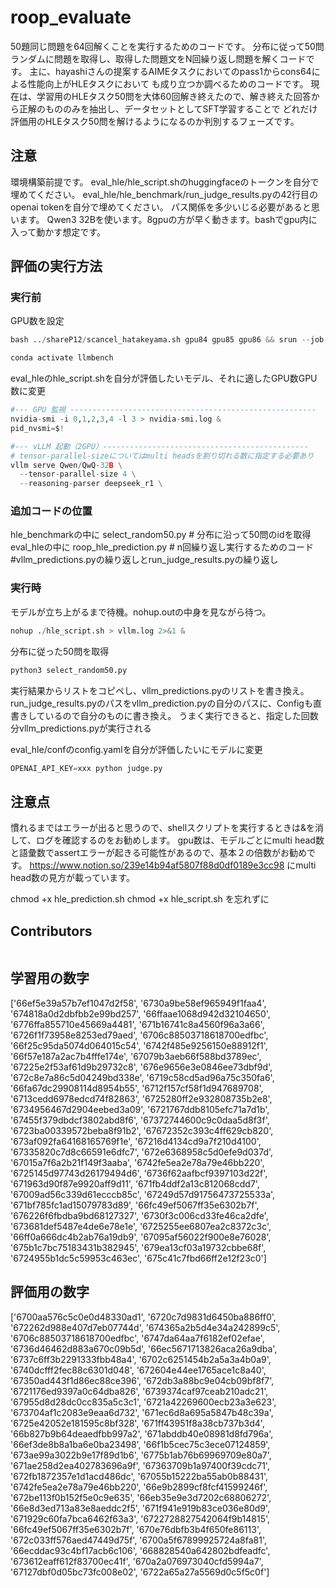 # roop_evaluate
50題同じ問題を64回解くことを実行するためのコードです。
分布に従って50問ランダムに問題を取得し、取得した問題文をN回繰り返し問題を解くコードです。
主に、hayashiさんの提案するAIMEタスクにおいてのpass1からcons64による性能向上がHLEタスクにおいて
も成り立つか調べるためのコードです。
現在は、学習用のHLEタスク50問を大体60回解き終えたので、解き終えた回答から正解のもののみを抽出し、データセットとしてSFT学習することで
どれだけ評価用のHLEタスク50問を解けるようになるのか判別するフェーズです。

## 注意
環境構築前提です。
eval_hle/hle_script.shのhuggingfaceのトークンを自分で埋めてください。
eval_hle/hle_benchmark/run_judge_results.pyの42行目のopenai tokenを自分で埋めてください。
パス関係を多少いじる必要があると思います。
Qwen3 32Bを使います。8gpuの方が早く動きます。bashでgpu内に入って動かす想定です。

## 評価の実行方法
### 実行前
GPU数を設定
```python
bash ../shareP12/scancel_hatakeyama.sh gpu84 gpu85 gpu86 && srun --job-name=evaluate --partition P12 --nodes=1 --nodelist osk-gpu[86] --gpus-per-node=4 --ntasks=16 --time=12:00:00 --pty bash -i
```
```python
conda activate llmbench
```

eval_hleのhle_script.shを自分が評価したいモデル、それに適したGPU数GPU数に変更
```python
#--- GPU 監視 -------------------------------------------------------
nvidia-smi -i 0,1,2,3,4 -l 3 > nvidia-smi.log &
pid_nvsmi=$!

#--- vLLM 起動（2GPU）----------------------------------------------
# tensor-parallel-sizeについてはmulti headsを割り切れる数に指定する必要あり
vllm serve Qwen/QwQ-32B \
  --tensor-parallel-size 4 \
  --reasoning-parser deepseek_r1 \
```

### 追加コードの位置
hle_benchmarkの中に
select_random50.py # 分布に沿って50問のidを取得
eval_hleの中に
roop_hle_prediction.py # n回繰り返し実行するためのコード #vllm_predictions.pyの繰り返しとrun_judge_results.pyの繰り返し
### 実行時
モデルが立ち上がるまで待機。nohup.outの中身を見ながら待つ。
```python
nohup ./hle_script.sh > vllm.log 2>&1 &
```
分布に従った50問を取得
```python
python3 select_random50.py 
```
実行結果からリストをコピペし、vllm_predictions.pyのリストを書き換え。
run_judge_results.pyのパスをvllm_prediction.pyの自分のパスに、Configも直書きしているので自分のものに書き換え。
うまく実行できると、指定した回数分vllm_predictions.pyが実行される

eval_hle/confのconfig.yamlを自分が評価したいにモデルに変更
```python
OPENAI_API_KEY=xxx python judge.py
```


## 注意点
慣れるまではエラーが出ると思うので、shellスクリプトを実行するときは&を消して、ログを確認するのをお勧めします。
gpu数は、モデルごとにmulti head数と語彙数でassertエラーが起きる可能性があるので、基本２の倍数がお勧めです。
https://www.notion.so/239e14b94af5807f88d0df0189e3cc98 にmulti head数の見方が載っています。

chmod +x hle_prediction.sh
chmod +x hle_script.sh
を忘れずに
## Contributors

```
```

## 学習用の数字
['66ef5e39a57b7ef1047d2f58', '6730a9be58ef965949f1faa4', '674818a0d2dbfbb2e99bd257', '66ffaae1068d942d32104650', '6776ffa855710e45669a4481', '671b16741c8a4560f96a3a66', '6726f1f73958e8253ed79aed', '6706c88503718618700edfbc', '66f25c95da5074d064015c54', '6742f485e9256150e88912f1', '66f57e187a2ac7b4fffe174e', '67079b3aeb66f588bd3789ec', '67225e2f53af61d9b29732c8', '676e9656e3e0846ee73dbf9d', '672c8e7a86c5d04249bd338e', '6719c58cd5ad96a75c350fa6', '66fa67dc29908114d8954b55', '6712f157cf58f1d947689708', '6713cedd6978edcd74f82863', '6725280ff2e932808735b2e8', '6734956467d2904eebed3a09', '6721767ddb8105efc71a7d1b', '67455f379dbdcf3802abd8f6', '67372744600c9c0daa5d8f3f', '6723ba00339572beba8f91b2', '67672352c393c4ff629cb820', '673af092fa64168165769f1e', '67216d4134cd9a7f210d4100', '67335820c7d8c66591e6dfc7', '672e6368958c5d0efe9d037d', '67015a7f6a2b21f149f3aaba', '6742fe5ea2e78a79e46bb220', '6725145d97743d26179494d6', '6736f62aafbcf9397103d22f', '671963d90f87e9920aff9d11', '671fb4ddf2a13c812068cdd7', '67009ad56c339d61ecccb85c', '67249d57d91756473725533a', '671bf785fc1ad15079783d89', '66fc49ef5067ff35e6302b7f', '676226f6fbdba9bd68127327', '6730f3c006cd33fe46ca2dfe', '673681def5487e4de6e78e1e', '6725255ee6807ea2c8372c3c', '66ff0a666dc4b2ab76a19db9', '67095af56022f900e8e76028', '675b1c7bc75183431b382945', '679ea13cf03a19732cbbe68f', '6724955b1dc5c59953c463ec', '675c41c7fbd66ff2e12f23c0']

## 評価用の数字
['6700aa576c5c0e0d48330ad1', '6720c7d9831d6450ba886ff0', '672262d988e407d7eb07744d', '674365a2b5d4e34a242899c5', '6706c88503718618700edfbc', '6747da64aa7f6182ef02efae', '6736d46462d883a670c09b5d', '66ec5671713826aca26a9dba', '6737c6ff3b2291333fbb48a4', '6702c6251454b2a5a3a4b0a9', '6740dcfff2fec88c6301d048', '672604e44ee1765ace1c8a40', '67350ad443f1d86ec88ce396', '672db3a88bc9e04cb09bf8f7', '6721176ed9397a0c64dba826', '6739374caf97ceab210adc21', '67955d8d28dc0cc835a5c3c1', '6721a42269600ecb23a3e623', '673704af1c2083e9eaa6d732', '671ec6d8a695a5847b48c39a', '6725e42052e181595c8bf328', '671ff43951f8a38cb737b3d4', '66b827b9b64deaedfbb997a2', '671abddb40e08981d8fd796a', '66ef3de8b8a1ba6e0ba23498', '66f1b5cec75c3ece07124859', '673ae99a3022b9e17f89d1b6', '6775b1ab76b69969709e80a7', '671ae258d2ea402783696a9f', '67363709b1a97400f39cdc71', '672fb1872357e1d1acd486dc', '67055b15222ba55ab0b88431', '6742fe5ea2e78a79e46bb220', '66e9b2899cf8fcf41599246f', '672be113f0b152f5e0c9e635', '66eb35e9e3d7202c68806272', '66e8d3ed713a83e8aeddc2f5', '671f941e919b83ce036e80d9', '671929c60fa7bca6462f63a3', '6722728827542064f9b14815', '66fc49ef5067ff35e6302b7f', '670e76dbfb3b4f650fe86113', '672c033ff576aed47449d75f', '6700a5f67899925724a8fa81', '66ecddac93c4bf17acb6c106', '668828540a642802bdfeadfc', '673612eaff612f83700ec41f', '670a2a076973040cfd5994a7', '67127dbf0d05bc73fc008e02', '6722a65a27a5569d0c5f5c0f']